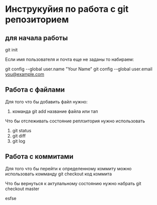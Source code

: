 # Инструкуйия по работа с git репозиторием

## для начала работы 
git init

Если имя пользователя и почта еще не заданы то набираем:

git config --global user.name "Your Name"
    git config --global user.email you@example.com

## Работа с файлами
Для того что бы добавить файл нужно:
1. команда git add название файла или тап

Что бы отслеживать состояние реплзитория нужно использовать 
1. git status 
2. git diff
3. git log

## Работа с коммитами 
Для того что бы перейти к определенному коммиту можно использовать комманду git checkout код коммита

Что бы вернуться к актулальному состоянию нужно набрать git checkout master

esfse